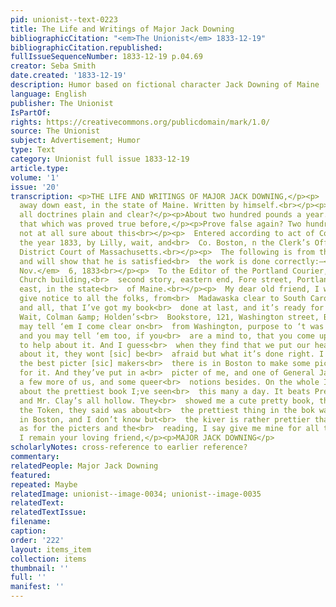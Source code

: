 ```yaml
---
pid: unionist--text-0223
title: The Life and Writings of Major Jack Downing
bibliographicCitation: "<em>The Unionist</em> 1833-12-19"
bibliographicCitation.republished: 
fullIssueSequenceNumber: 1833-12-19 p.04.69
creator: Seba Smith
date.created: '1833-12-19'
description: Humor based on fictional character Jack Downing of Maine
language: English
publisher: The Unionist
IsPartOf: 
rights: https://creativecommons.org/publicdomain/mark/1.0/
source: The Unionist
subject: Advertisement; Humor
type: Text
category: Unionist full issue 1833-12-19
article.type: 
volume: '1'
issue: '20'
transcription: <p>THE LIFE AND WRITINGS OF MAJOR JACK DOWNING,</p><p>  OF Downingville,
  away down east, in the state of Maine. Written by himself.<br></p><p>“What makes
  all doctrines plain and clear?</p><p>About two hundred pounds a year.</p><p>And
  that which was proved true before,</p><p>Prove false again? Two hundred more.”</p><p>  &nbsp;&nbsp;&nbsp;&nbsp;&nbsp;&nbsp;&nbsp;&nbsp;&nbsp;&nbsp;&nbsp;&nbsp;&nbsp;&nbsp;&nbsp;&nbsp;&nbsp;&nbsp;&nbsp;&nbsp;&nbsp;&nbsp;&nbsp;&nbsp;&nbsp;&nbsp;&nbsp;&nbsp;&nbsp;&nbsp;&nbsp;&nbsp;&nbsp;&nbsp;&nbsp;<br>  HUDIBRAS—
  not at all sure about this<br></p><p>  Entered according to act of Congress, in
  the year 1833, by Lilly, wait, and<br>  Co. Boston, n the Clerk’s Office of the
  District Court of Massachusetts.<br></p><p>  The following is from the MAJOR himself,
  and will show that he is satisfied<br>  the work is done correctly:—<br></p><p align="right">  <em>Boston,
  Nov.</em>  6, 1833<br></p><p>  To the Editor of the Portland Courier, in the Mariners’
  Church building,<br>  second story, eastern end, Fore street, Portland, away down
  east, in the state<br>  of Maine.<br></p><p>  My dear old friend, I wish you would
  give notice to all the folks, from<br>  Madawaska clear to South Carolina, nullifiers
  and all, that I’ve got my book<br>  done at last, and it’s ready for ‘em at Lilly,
  Wait, Colman &amp; Holden’s<br>  Bookstore, 121, Washington street, Boston. You
  may tell ‘em I come clear on<br>  from Washington, purpose to ‘t was done well;
  and you may tell ‘em too, if you<br>  are a mind to, that you come up from Portland
  to help about it. And I guess<br>  when they find that we put our heads together
  about it, they wont [sic] be<br>  afraid but what it’s done right. I got some of
  the best picter [sic] makers<br>  there is in Boston to make some picters [sic]
  for it. And they’ve put in a<br>  picter of me, and one of General Jackson, and
  a few more of us, and some queer<br>  notions besides. On the whole I think it’s
  about the prettiest book I;ve seen<br>  this many a day. It beats President Jackson’s
  and Mr. Clay’s all hollow. They<br>  showed me a cute pretty book, that they called
  the Token, they said was about<br>  the prettiest thing in the bok way they had
  in Boston, and I don’t know but<br>  the kiver is rather prettier than mine, but
  as for the picters and the<br>  reading, I say give me mine for all that.<br></p><p>So
  I remain your loving friend,</p><p>MAJOR JACK DOWNING</p>
scholarlyNotes: cross-reference to earlier reference?
commentary: 
relatedPeople: Major Jack Downing
featured: 
repeated: Maybe
relatedImage: unionist--image-0034; unionist--image-0035
relatedText: 
relatedTextIssue: 
filename: 
caption: 
order: '222'
layout: items_item
collection: items
thumbnail: ''
full: ''
manifest: ''
---
```

